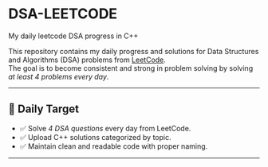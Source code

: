 # DSA-LEETCODE
My daily leetcode DSA progress in C++

This repository contains my daily progress and solutions for Data Structures and Algorithms (DSA) problems from [LeetCode](https://leetcode.com/).  
The goal is to become consistent and strong in problem solving by solving *at least 4 problems every day*.

---

## 📅 Daily Target
- ✅ Solve *4 DSA questions* every day from LeetCode.
- ✅ Upload C++ solutions categorized by topic.
- ✅ Maintain clean and readable code with proper naming.

---
